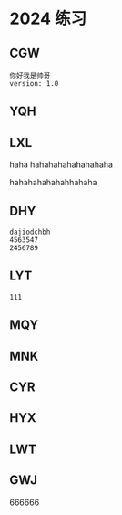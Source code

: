 # 2024 练习

## CGW
    你好我是帅哥
    version: 1.0
## YQH

## LXL

haha hahahahahahahahaha

hahahahahahahhahaha

## DHY
    dajiodchbh
    4563547
    2456789
## LYT

    111

## MQY

## MNK

## CYR

## HYX

## LWT

## GWJ

666666
